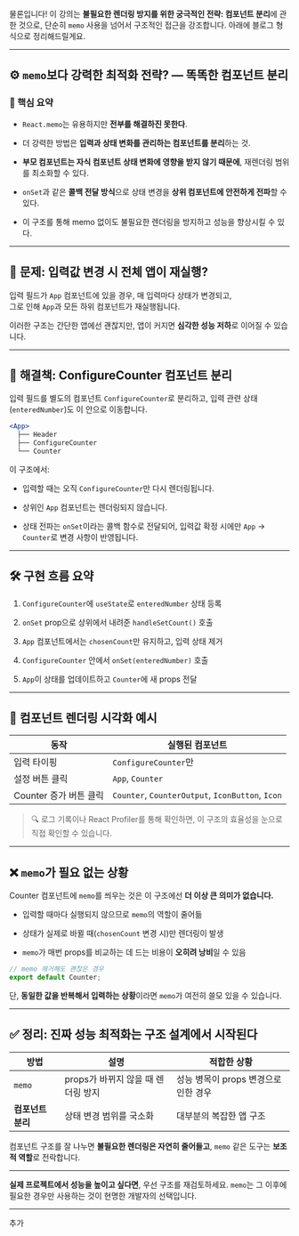 물론입니다! 이 강의는 **불필요한 렌더링 방지를 위한 궁극적인 전략: 컴포넌트 분리**에 관한 것으로, 단순히 `memo` 사용을 넘어서 구조적인 접근을 강조합니다. 아래에 블로그 형식으로 정리해드릴게요.

---

## ⚙️ `memo`보다 강력한 최적화 전략? — 똑똑한 컴포넌트 분리

### 📌 핵심 요약

- `React.memo`는 유용하지만 **전부를 해결하진 못한다**.
    
- 더 강력한 방법은 **입력과 상태 변화를 관리하는 컴포넌트를 분리**하는 것.
    
- **부모 컴포넌트는 자식 컴포넌트 상태 변화에 영향을 받지 않기 때문에**, 재렌더링 범위를 최소화할 수 있다.
    
- `onSet`과 같은 **콜백 전달 방식**으로 상태 변경을 **상위 컴포넌트에 안전하게 전파**할 수 있다.
    
- 이 구조를 통해 memo 없이도 불필요한 렌더링을 방지하고 성능을 향상시킬 수 있다.


---

## 🎯 문제: 입력값 변경 시 전체 앱이 재실행?

입력 필드가 `App` 컴포넌트에 있을 경우, 매 입력마다 상태가 변경되고,  
그로 인해 `App`과 모든 하위 컴포넌트가 재실행됩니다.

이러한 구조는 간단한 앱에선 괜찮지만, 앱이 커지면 **심각한 성능 저하**로 이어질 수 있습니다.

---

## 🧠 해결책: ConfigureCounter 컴포넌트 분리

입력 필드를 별도의 컴포넌트 `ConfigureCounter`로 분리하고, 입력 관련 상태(`enteredNumber`)도 이 안으로 이동합니다.

```jsx
<App>
  ├── Header
  ├── ConfigureCounter
  └── Counter
```

이 구조에서:

- 입력할 때는 오직 `ConfigureCounter`만 다시 렌더링됩니다.
    
- 상위인 `App` 컴포넌트는 렌더링되지 않습니다.
    
- 상태 전파는 `onSet`이라는 콜백 함수로 전달되어, 입력값 확정 시에만 `App` → `Counter`로 변경 사항이 반영됩니다.
    

---

## 🛠 구현 흐름 요약

1. `ConfigureCounter`에 `useState`로 `enteredNumber` 상태 등록
    
2. `onSet` prop으로 상위에서 내려준 `handleSetCount()` 호출
    
3. `App` 컴포넌트에서는 `chosenCount`만 유지하고, 입력 상태 제거
    
4. `ConfigureCounter` 안에서 `onSet(enteredNumber)` 호출
    
5. `App`이 상태를 업데이트하고 `Counter`에 새 props 전달
    

---

## 🔄 컴포넌트 렌더링 시각화 예시

|동작|실행된 컴포넌트|
|---|---|
|입력 타이핑|`ConfigureCounter`만|
|설정 버튼 클릭|`App`, `Counter`|
|Counter 증가 버튼 클릭|`Counter`, `CounterOutput`, `IconButton`, `Icon`|

> 🔍 로그 기록이나 React Profiler를 통해 확인하면, 이 구조의 효율성을 눈으로 직접 확인할 수 있습니다.

---

## ❌ `memo`가 필요 없는 상황

Counter 컴포넌트에 `memo`를 씌우는 것은 이 구조에선 **더 이상 큰 의미가 없습니다.**

- 입력할 때마다 실행되지 않으므로 `memo`의 역할이 줄어듦
    
- 상태가 실제로 바뀔 때(`chosenCount` 변경 시)만 렌더링이 발생
    
- `memo`가 매번 props를 비교하는 데 드는 비용이 **오히려 낭비**일 수 있음
    

```jsx
// memo 제거해도 괜찮은 경우
export default Counter;
```

단, **동일한 값을 반복해서 입력하는 상황**이라면 `memo`가 여전히 쓸모 있을 수 있습니다.

---

## ✅ 정리: 진짜 성능 최적화는 구조 설계에서 시작된다

|방법|설명|적합한 상황|
|---|---|---|
|`memo`|props가 바뀌지 않을 때 렌더링 방지|성능 병목이 props 변경으로 인한 경우|
|**컴포넌트 분리**|상태 변경 범위를 국소화|대부분의 복잡한 앱 구조|

컴포넌트 구조를 잘 나누면 **불필요한 렌더링은 자연히 줄어들고**, `memo` 같은 도구는 **보조적 역할**로 전락합니다.

---

**실제 프로젝트에서 성능을 높이고 싶다면**, 우선 구조를 재검토하세요. `memo`는 그 이후에 필요한 경우만 사용하는 것이 현명한 개발자의 선택입니다.

---

추가

